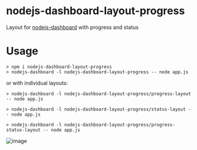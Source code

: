 # nodejs-dashboard-layout-progress
Layout for [nodejs-dashboard](https://github.com/FormidableLabs/nodejs-dashboard) with progress and status

Usage
=====

```
> npm i nodejs-dashboard-layout-progress
> nodejs-dashboard -l nodejs-dashboard-layout-progress -- node app.js
```

or with individual layouts:

```
> nodejs-dashboard -l nodejs-dashboard-layout-progress/progress-layout -- node app.js
```

```
> nodejs-dashboard -l nodejs-dashboard-layout-progress/status-layout -- node app.js
```

```
> nodejs-dashboard -l nodejs-dashboard-layout-progress/progress-status-layout -- node app.js
```

![image](https://cloud.githubusercontent.com/assets/790659/23103530/7141ba90-f6cd-11e6-854c-1c9e7011ed05.png)

